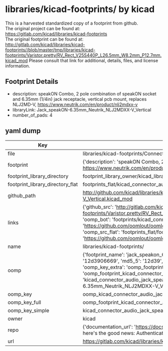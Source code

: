 # libraries/kicad-footprints/ by kicad  
This is a harvested standardized copy of a footprint from github.  
The original project can be found at:  
https://gitlab.com/kicad/libraries/kicad-footprints  
The original footprint can be found at:
http://gitlab.com/kicad/libraries/kicad-footprints//blob/master/tmp/libraries/kicad-footprints/Varistor.pretty/RV_Rect_V25S440P_L26.5mm_W8.2mm_P12.7mm.kicad_mod
Please consult that link for additional, details, files, and license information.  
## Footprint Details
* description: speakON Combo, 2 pole combination of speakON socket and 6.35mm (1/4in) jack receptacle, vertical pcb mount, replaces NLJ2MD-V, https://www.neutrik.com/en/product/nlj2mdxx-v  
* libraryLink: Jack_speakON-6.35mm_Neutrik_NLJ2MDXX-V_Vertical  
* number_of_pads: 4  
## yaml dump  
| Key | Value |  
| --- | --- |  
| file | libraries/kicad-footprints/Connector_Audio.pretty/Jack_speakON-6.35mm_Neutrik_NLJ2MDXX-V_Vertical.kicad_mod |  
| footprint | {'description': 'speakON Combo, 2 pole combination of speakON socket and 6.35mm (1/4in) jack receptacle, vertical pcb mount, replaces NLJ2MD-V, https://www.neutrik.com/en/product/nlj2mdxx-v', 'libraryLink': 'Jack_speakON-6.35mm_Neutrik_NLJ2MDXX-V_Vertical', 'number_of_pads': 4} |  
| footprint_library_directory | footprint_library_owner/kicad_libraries/kicad-footprints/ |  
| footprint_library_directory_flat | footprints_flat/kicad_connector_audio_jack_speakon_6_35mm_neutrik_nlj2mdxx_v_vertical/working |  
| github_path | http://github.com/kicad/libraries/kicad-footprints//blob/master/tmp/libraries/kicad-footprints/Connector_Audio.pretty/Jack_speakON-6.35mm_Neutrik_NLJ2MDXX-V_Vertical.kicad_mod |  
| links | {'github_src': 'http://gitlab.com/kicad/libraries/kicad-footprints//blob/master/tmp/libraries/kicad-footprints/Varistor.pretty/RV_Rect_V25S440P_L26.5mm_W8.2mm_P12.7mm.kicad_mod', 'github_src_repo': 'https://gitlab.com/kicad/libraries/kicad-footprints', 'oomp_bot': 'footprints/kicad_connector_audio_jack_speakon_6_35mm_neutrik_nlj2mdxx_v_vertical/working', 'oomp_bot_github': 'https://github.com/oomlout/oomlout_oomp_footprint_bot/tree/main/footprints/kicad_connector_audio_jack_speakon_6_35mm_neutrik_nlj2mdxx_v_vertical/working', 'oomp_src_flat': 'footprints_flat/footprints_flat/kicad_connector_audio_jack_speakon_6_35mm_neutrik_nlj2mdxx_v_vertical/working', 'oomp_src_flat_github': 'https://github.com/oomlout/oomlout_oomp_footprint_src/tree/main/footprints_flat/kicad_connector_audio_jack_speakon_6_35mm_neutrik_nlj2mdxx_v_vertical/working'} |  
| name | libraries/kicad-footprints/ |  
| oomp | {'footprint_name': 'jack_speakon_6_35mm_neutrik_nlj2mdxx_v_vertical', 'library_name': 'connector_audio', 'md5': '12d39066692cd7c197520c4c665f0f86', 'md5_10': '12d3906669', 'md5_5': '12d39', 'md5_6': '12d390', 'oomp_key': 'oomp_kicad_connector_audio_jack_speakon_6_35mm_neutrik_nlj2mdxx_v_vertical', 'oomp_key_extra': 'oomp_footprint_kicad_connector_audio_jack_speakon_6_35mm_neutrik_nlj2mdxx_v_vertical', 'oomp_key_full': 'oomp_footprint_kicad_connector_audio_jack_speakon_6_35mm_neutrik_nlj2mdxx_v_vertical_12d390', 'oomp_key_simple': 'kicad_connector_audio_jack_speakon_6_35mm_neutrik_nlj2mdxx_v_vertical', 'original_filename': 'libraries/kicad-footprints/Connector_Audio.pretty/Jack_speakON-6.35mm_Neutrik_NLJ2MDXX-V_Vertical.kicad_mod', 'owner_name': 'kicad'} |  
| oomp_key | oomp_kicad_connector_audio_jack_speakon_6_35mm_neutrik_nlj2mdxx_v_vertical |  
| oomp_key_full | oomp_footprint_kicad_connector_audio_jack_speakon_6_35mm_neutrik_nlj2mdxx_v_vertical |  
| oomp_key_simple | kicad_connector_audio_jack_speakon_6_35mm_neutrik_nlj2mdxx_v_vertical |  
| owner | kicad |  
| repo | {'documentation_url': 'https://docs.github.com/rest/overview/resources-in-the-rest-api#rate-limiting', 'message': "API rate limit exceeded for 84.66.173.59. (But here's the good news: Authenticated requests get a higher rate limit. Check out the documentation for more details.)"} |  
| url | https://gitlab.com/kicad/libraries/kicad-footprints |  

